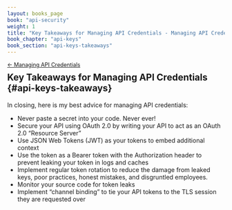 ```yaml
---
layout: books_page
book: "api-security"
weight: 1
title: "Key Takeaways for Managing API Credentials - Managing API Credentials"
book_chapter: "api-keys"
book_section: "api-keys-takeaways"
---
```


<div style="font-size: 0.9em; margin-bottom: -20px;"><a href="/books/{{page.book}}/{{page.book_chapter}}/">&larr; Managing API Credentials</a></div>

## Key Takeaways for Managing API Credentials {#api-keys-takeaways}

In closing, here is my best advice for managing API credentials:

* Never paste a secret into your code. Never ever!
* Secure your API using OAuth 2.0 by writing your API to act as an OAuth 2.0 “Resource Server”
* Use JSON Web Tokens (JWT) as your tokens to embed additional context
* Use the token as a Bearer token with the Authorization header to prevent leaking your token in logs and caches
* Implement regular token rotation to reduce the damage from leaked keys, poor practices, honest mistakes, and disgruntled employees.
* Monitor your source code for token leaks
* Implement “channel binding” to tie your API tokens to the TLS session they are requested over
